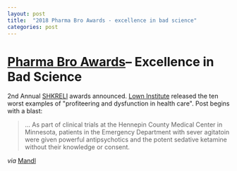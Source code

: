 ```yaml
---
layout: post
title:  "2018 Pharma Bro Awards - excellence in bad science"
categories: post
---
```


# [Pharma Bro Awards][pharma-bro]– Excellence in Bad Science

2nd Annual [SHKRELI][pharma-bro-wiki] awards announced. [Lown Institute][lown] released the ten worst examples of "profiteering and dysfunction in health care". Post begins with a blast:

> ... As part of clinical trials at the Hennepin County Medical Center in Minnesota, patients in the Emergency Department with sever agitatoin were given powerful antipsychotics and the potent sedative ketamine without their knowledge or consent. 

_via_ [Mandl][tweet] 

[lown]: lowninstitute.org
[pharma-bro]: https://lowninstitute.org/shkreli-2018/ 
[pharma-bro-wiki]: https://en.wikipedia.org/wiki/Martin_Shkreli
[tweet]: https://twitter.com/mandl/status/1083437261222563840 


